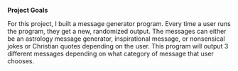 **Project Goals**

For this project, I built a message generator program. Every time a user runs the program, they get a new, randomized output. The messages can either be an astrology message generator, inspirational message, or nonsensical jokes or Christian quotes depending on the user. This program will output 3 different messages depending on what category of message that user chooses.